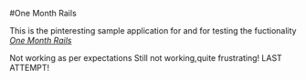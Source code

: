 #One Month Rails 

This is the pinteresting sample application for and for testing the fuctionality [*One Month Rails*](http://onemonthrails.com)

Not working as per expectations
Still not working,quite frustrating!
LAST ATTEMPT!